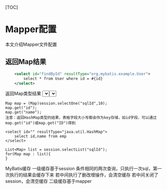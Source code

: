 [TOC]

# Mapper配置

本文介绍Mapper文件配置

## 返回Map结果

```xml
    <select id="findById" resultType="org.mybatis.example.User">
        select * from User where id = #{id}
    </select>
```


返回Map类型结果
	<select id="" parameterType="int" resultType="java.util.HashMap">
		select id,name from emp where id = #{id}
	<select>

	Map map = (Map)session.selectOne("sqlId",10);
	map.get("id");
	map.get("name");
	注意：返回HashMap类型的结果，表格字段大小写都会作为key存储，如id字段，可以通过map.get("id")或map.get("ID")得到

	<select id="" resultType="java.util.HashMap">
		select id,name from emp
	</select>

	List<Map> list = session.selectList("sqlId");
	for(Map map : list){
	}






MyBatis缓存
		一级缓存基于session
		条件相同的两次查询，只执行一次sql，第一次执行的结果会缓存下来
		若中间执行了删改增操作，会清空缓存
		若中间关闭了session，会清空缓存
		二级缓存基于mapper
